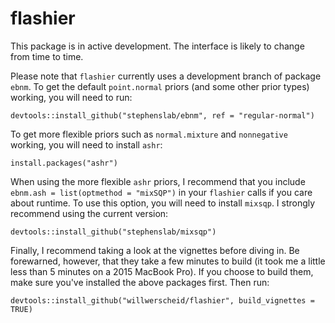 # flashier

This package is in active development. The interface is likely to change from time to time.

Please note that `flashier` currently uses a development branch of package `ebnm`. To get the default `point.normal` priors (and some other prior types) working, you will need to run:

```devtools::install_github("stephenslab/ebnm", ref = "regular-normal")```

To get more flexible priors such as `normal.mixture` and `nonnegative` working, you will need to install `ashr`:

```install.packages("ashr")```

When using the more flexible `ashr` priors, I recommend that you include `ebnm.ash = list(optmethod = "mixSQP")` in your `flashier` calls if you care about runtime. To use this option, you will need to install `mixsqp`. I strongly recommend using the current version:

```devtools::install_github("stephenslab/mixsqp")```

Finally, I recommend taking a look at the vignettes before diving in. Be forewarned, however, that they take a few minutes to build (it took me a little less than 5 minutes on a 2015 MacBook Pro). If you choose to build them, make sure you've installed the above packages first. Then run:

```devtools::install_github("willwerscheid/flashier", build_vignettes = TRUE)```
